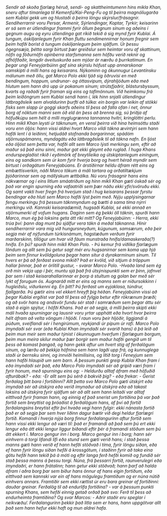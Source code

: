 _Sendir að skoða fjarlæg héruð, sendi- og skattheimtumenn hins mikla Khan, sneru aftur tímanlega til Kemenfú/Kai-Peng-Fu og til þeirra magnólíugarða sem Kublai gekk um og hlustaði á þeirra löngu skýrslur/frásagnir. Sendiherrarnir voru Persar, Armenir, Sýrlendingar, Koptar, Tyrkir; keisarinn er sá sem er útlendingur frammi fyrir öllum þegnum sínum og aðeins í gegnum augu og eyru útlendinga gat ríkið tekið á sig mynd fyrir Kublai. Á tungum, óskiljanlegum fyrir Khan fluttu sendimennirnar honum fregnir sem þeim hafði borist á tungum óskiljanlegum þeim sjálfum. Úr þessu ógegnsæja, þétta sargi birtust þær greiðslur sem heimtar voru af skattinum, nöfn og föðurnöfn opinberra starfsmanna sem höfðu verið reknir og afhöfðaðir, lengdir áveituskurða sem mjóar ár nærðu á þurrkatímum. En þegar ungi Feneyjarbúinn gaf sína skýrslu hófust upp annarskonar samskipti á milli hans og keisarans. Nýkominn og ókunnugur Levantínsku málunum með öllu, gat Marco Polo ekki tjáð sig öðruvísi en með bendingum, hoppum, undrunar- og óttasvipum, dýrahljóðum eða með hlutum sem hann dró upp úr pokanum sínum; strútsfjaðrir, blástursbyssum, kvarts og raðaði fyrir framan sig eins og taflmönnum. Við heimkomu frá þeim leiðöngrum sem Kublai sendi hann í, lék hinn snjalli útlendingur látbragðsleik sem alvaldurinn þurfti að túlka: ein borgin var leikin af stökki fisks sem slapp úr goggi skarfs aðeins til þess að falla ofan í net, önnur borg af nöktum manni sem óð eld án þess að brenna sig, sú þriðja af höfuðkúpu sem hélt á milli myglugrænna tannanna hvítri, kringlóttri perlu. Hinn mikli Khan leysti úr táknunum, en vensl þeirra við hina heimsóttu staði voru enn óljós: hann vissi aldrei hvort Marco vildi tákna ævintýri sem hann hafði lent í á leiðinni, hetjudáð stofnanda borgarinnar, spádóm stjörnuspámanns, myndagátu eða látbragðsleik til að tákna nafn. En ljóst eða óljóst sem þetta var, hafði allt sem Marco lýsti  merkingu sem, eftir að maður sá það einu sinni, maður gat ekki gleymt eða ruglað. Í huga Khans endurspeglaðist ríkið í eyðimörk af breytileika og útskiptanlegum einingum, eins og sandkorn sem úr kom fyrir hverja borg og hvert hérað myndir sem birtust í orðagátum Feneyjabúans.
Er árstíðirnar héldu áfram rétt eins og embættisverkin, náði Marco tökum á máli tartara og orðatiltækjum þjóðarinnar sem og mállýskum ættbálka. Nú voru frásagnir hans eins nákvæmar og í eins litlum smáatriðum og hinn mikli Khan gæti óskað sér og það var engin spurning eða vafaatriði sem þær náðu ekki yfir/svöruðu ekki. Og samt vakti hver fregn frá hverjum stað í hug keisarans þessar fyrstu bendingar eða hluti sem Marco hafði lýst þeim með. Nýju upplýsingarnar fengu merkingu frá þessum táknmyndum og bætti á sama tíma nýrri merkingu við. Kannski keisaradæmið, hugsaði Kublai, sé ekki annað en stjörnumerki af vofum hugans.
Daginn sem ég þekki öll táknin, spurði hann Marco, mun ég þá loksins geta átt ríki mitt?
Og Feneyjabúinn: - Herra, ekki trúa því: þann dag munt þú sjálfur vera tákn á meðal táknanna.
Hinir sendiherrarnir vara mig við hungursneyðum, kúgunum, samsærum, eða þeir segja mér af nýfundum túrkisnámum, hagstæðum verðum fyrir marðarskinn, tillögur um hvar við fáum munstraða hnífa/damaskeraða(?) hnífa.
En þú? spurði hinn mikli Khan Polo. - Þú kemur frá viðlíka fjarlægum löndum og allt sem þú getur sagt mér eru hugsanirnar sem koma upp hjá þeim sem finnur kvöldgoluna þegar hann situr á dyrakarminum sínum. Til hvers er þá að ferðast svona mikið?
Það er kvöld, við sitjum á tröppum hallar þinnar, það er örlítill gustur, - svarar Marco Polo. -Hvaða land sem ég orð mín vekja upp í þér, muntu sjá það frá útsýnispunkti sem er þinn, jafnvel þar sem í stað keisarahallarinnar er þorp á stultum og golan ber með sér lykt af forugum ós.
Augnaráð mitt er eins og manns sem er niðursokkinn í hugleiðslu, viðurkenni ég. En þitt? Þú ferðast um eyjaklasa, túndrur, fjallgarða. Þú gætir eins vel ekkert hreyft þig héðan.
Feneyjabúinn vissi að þegar Kublai ergðist var það til þess að fylgja betur eftir rökrænum þræði; og að svör hans og andsvör fundu sér stað í samræðum sem þegar áttu sér stað á eigin spýtur, í höfði Khans. Það er að segja,  á milli þeirra skipti ekki máli hvaða spurningar og lausnir voru yrtar upphátt eða hvort hvor þeirra hélt áfram að velta vöngum í hljóði. Í raun voru þeir hljóðir, liggjandi á púðum, sveiflandi sér í hengirúmum, reykjandi úr pípum úr rafi.
Marco Polo ímyndaði sér svar (eða Kublai Khan ímyndaði sér svarið hans) á þá leið að þeim mun meir sem maður týnist í ókunnugum hverfum í fjarlægum borgum, þeim mun meira skilur maður þær borgir sem maður hafði gengið um til þess að komast þangað, og hann gekk aftur um hvert stig af ferðalögum sínum, og lærðu að þekkja höfnina sem hann lagði upp frá, og kunnuglega staði úr bernsku sinni, og innviði heimilisins, og lítið torg í Feneyjum sem hann hafði hlaupið um sem barn.
Á þessum punkti greip Kublai Khan fram í eða ímyndaði sér það, eða Marco Polo ímyndaði sér að gripið væri fram í fyrir honum, með spurningu eins og: - Heldurðu alltaf áfram með höfuðið afturábak? - eða: -Er allt sem þú sérð á bakvið þig? - eða frekar: - Gerist ferðalag þitt bara í fortíðinni?
Allt þetta svo Marco Polo gæti útskýrt eða ímyndað sér að útskýra eða verið ímynaður að útskýra eða að takast loksins að útskýra fyrir sjálfum sér að allt sem hann leitaði var alltaf eitthvað fyrir framan hann, og einnig ef það snerist um fortíðina þá var það fortíð sem breyttist og þróaðist á ferðalögum hans, af því að fortíð ferðalangsins breytist eftir því hvaða vegi hann fylgir: ekki nánasta fortíð það er að segja þar sem hver liðinn dagur bætir við degi heldur fjarlægri fortíð. Komandi í hverja nýja borg finnur ferðalangurinn aftur fortíð sem hann vissi ekki lengur að væri til: það er framandi að það sem þú ert ekki lengur eða átt ekki lengur liggur bíðandi eftir þér á framandi stöðum sem þú átt ekkert í.
Marco gengur inn í borg.
Marco gengur inn í borg; hann sér einhvern á torgi lifandi lífi eða stund sem gæti verið hans; í stað þessa manns gæti hann verið ef hann hefði stöðvað í tíma, fyrir löngu síðan, eða ef hann fyrir löngu síðan hefði á krossgötum, í staðinn fyrir að taka eina götu hefði hann tekið þá á móti og eftir langa ferð hefði komið og fundið sér stað þessa manns á þessu torgi. Núna, frá þessarri fortíð, raunverulegri eða ímyndaðri, er hann frátalinn; hann getur ekki stöðvað; hann þarf að halda áfram í aðra borg þar sem bíður hans önnur af hans eigin fortíðum, eða eitthvað sem kannski var ein af hans mögulegu framtíðum og er núna nútíð einhvers annars. Framtíðir sem ekki rættist úr eru bara greinar af fortíðinni: dauðar greinar.
Ferðalög til að endurlifa fortíðina? - var á þessum punkti spurning Khans, sem hefði einnig getað orðað það svo: Ferð til þess að endurheimta framtíðina?
Og svar Marcos: - Aðrir staðir eru speglar í neikvæðu/. Ferðalangurinn þekkir það litla sem er hans, hann uppgötvar allt það sem hann hefur ekki haft og mun aldrei hafa._
